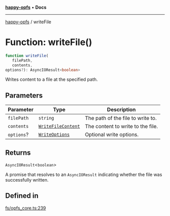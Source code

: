 [**happy-opfs**](../README.md) • **Docs**

***

[happy-opfs](../README.md) / writeFile

# Function: writeFile()

```ts
function writeFile(
   filePath, 
   contents, 
options?): AsyncIOResult<boolean>
```

Writes content to a file at the specified path.

## Parameters

| Parameter | Type | Description |
| ------ | ------ | ------ |
| `filePath` | `string` | The path of the file to write to. |
| `contents` | [`WriteFileContent`](../type-aliases/WriteFileContent.md) | The content to write to the file. |
| `options`? | [`WriteOptions`](../interfaces/WriteOptions.md) | Optional write options. |

## Returns

`AsyncIOResult`\<`boolean`\>

A promise that resolves to an `AsyncIOResult` indicating whether the file was successfully written.

## Defined in

[fs/opfs\_core.ts:239](https://github.com/JiangJie/happy-opfs/blob/584e221ed8f9c25f1e723b7898a60bc25fe8652b/src/fs/opfs_core.ts#L239)
